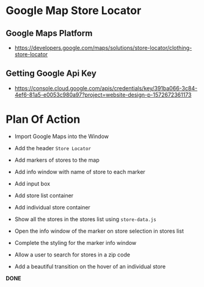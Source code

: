 # Google Map Store Locator

## Google Maps Platform
* https://developers.google.com/maps/solutions/store-locator/clothing-store-locator

## Getting Google Api Key 
* https://console.cloud.google.com/apis/credentials/key/391ba066-3c84-4ef6-81a5-e0053c980a97?project=website-design-p-1572672361173

# Plan Of Action

- Import Google Maps into the Window

- Add the header `Store Locator` 

- Add markers of stores to the map

- Add info window with name of store to each marker

- Add input box

- Add store list container

- Add individual store container

- Show all the stores in the stores list using `store-data.js`

- Open the info window of the marker on store selection in stores list 

- Complete the styling for the marker info window

- Allow a user to search for stores in a zip code

- Add a beautiful transition on the hover of an individual store

**DONE**

